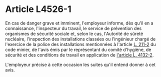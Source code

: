# Article L4526-1

En cas de danger grave et imminent, l'employeur informe, dès qu'il en a connaissance, l'inspecteur du travail, le service de prévention des organismes de sécurité sociale et, selon le cas, l'Autorité de sûreté nucléaire, l'inspection des installations classées ou l'ingénieur chargé de l'exercice de la police des installations mentionnées à l'article [L. 211-2][1] du code minier, de l'avis émis par le représentant du comité d'hygiène, de sécurité et des conditions de travail en application de [l'article L. 4132-2][2]. 

L'employeur précise à cette occasion les suites qu'il entend donner à cet avis.

 [1]: /affichCodeArticle.do?cidTexte=LEGITEXT000023501962&idArticle=LEGIARTI000023505387&dateTexte=&categorieLien=cid
 [2]: /affichCodeArticle.do?cidTexte=LEGITEXT000006072050&idArticle=LEGIARTI000006903161&dateTexte=&categorieLien=cid